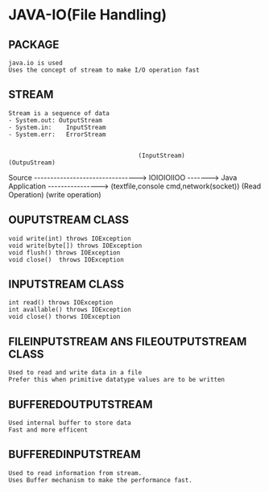 # JAVA-IO(File Handling)
## PACKAGE
	java.io is used
	Uses the concept of stream to make I/O operation fast
## STREAM
	Stream is a sequence of data
	- System.out: OutputStream
	- System.in:	InputStream
	- System.err:	ErrorStream
	

										(InputStream)						  	(OutpuStream)
Source	--------------------------------> IOIOIOIIOO -------> Java Application 	---------------->
(textfile,console cmd,network(socket))	(Read Operation)						(write operation)


## OUPUTSTREAM CLASS
	void write(int) throws IOException
	void write(byte[]) throws IOException
	void flush() throws IOException
	void close()  throws IOException
## INPUTSTREAM CLASS
	int read() throws IOException
	int avallable() throws IOException
	void close() thorws IOException
	
## FILEINPUTSTREAM ANS FILEOUTPUTSTREAM CLASS
	Used to read and write data in a file
	Prefer this when primitive datatype values are to be written
	
## BUFFEREDOUTPUTSTREAM
	Used internal buffer to store data
	Fast and more efficent

## BUFFEREDINPUTSTREAM
	Used to read information from stream.
	Uses Buffer mechanism to make the performance fast.
